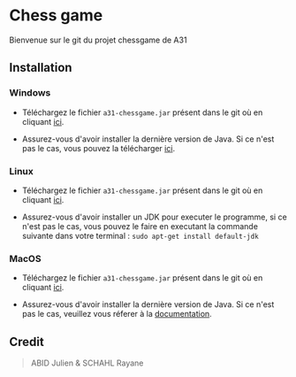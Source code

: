 Chess game
==========

Bienvenue sur le git du projet chessgame de A31

Installation
----------

### Windows

- Téléchargez le fichier `a31-chessgame.jar` présent dans le git où en cliquant [ici](https://gitlab.unistra.fr/abid-schahl/a31-chessgame/-/raw/rendu_2/a31-chessgame.jar).

- Assurez-vous d'avoir installer la dernière version de Java. Si ce n'est pas le cas, vous pouvez la télécharger [ici](https://javadl.oracle.com/webapps/download/AutoDL?BundleId=247106_10e8cce67c7843478f41411b7003171c).

### Linux

- Téléchargez le fichier `a31-chessgame.jar` présent dans le git où en cliquant [ici](https://gitlab.unistra.fr/abid-schahl/a31-chessgame/-/raw/rendu_2/a31-chessgame.jar).

- Assurez-vous d'avoir installer un JDK pour executer le programme, si ce n'est pas le cas, vous pouvez le faire en executant la commande suivante dans votre terminal :
`sudo apt-get install default-jdk`

### MacOS

- Téléchargez le fichier `a31-chessgame.jar` présent dans le git où en cliquant [ici](https://gitlab.unistra.fr/abid-schahl/a31-chessgame/-/raw/rendu_2/a31-chessgame.jar).

- Assurez-vous d'avoir installer la dernière version de Java. Si ce n'est pas le cas, veuillez vous réferer à la [documentation](https://www.java.com/fr/download/help/java_mac.html).

Credit
-----
> ABID Julien & SCHAHL Rayane
